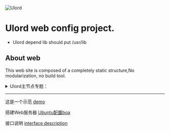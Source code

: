 ![Ulord](https://upload-images.jianshu.io/upload_images/10254251-10114200bb897a7b.png?imageMogr2/auto-orient/strip%7CimageView2/2/w/700)
# Ulord  web config project. 

* Ulord depend lib should put /usr/lib

About web
-------------

This web site is composed of a completely static structure,No modularization, no build tool.

<details>
  <summary>Ulord主节点专题：</summary>
  
  [主节点绑定教程](https://mp.weixin.qq.com/s/e1prnAV11V1hgGL2-IIb2Q)
</details>

***
这是一个示范
[demo](https://github.com/UlordChain/Ulord-Web/blob/master/web%20conf.md)

搭建Web服务器
[Ubuntu配置boa](https://github.com/UlordChain/Ulord-Web/blob/master/boa.md)

接口说明
[interface description](https://github.com/UlordChain/Ulord-Web/blob/master/Interface%20Description.md)
